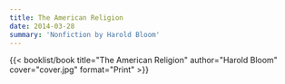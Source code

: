 ```yaml
---
title: The American Religion
date: 2014-03-28
summary: 'Nonfiction by Harold Bloom'
---
```


{{< booklist/book
title="The American Religion"
author="Harold Bloom"
cover="cover.jpg"
format="Print" >}}

